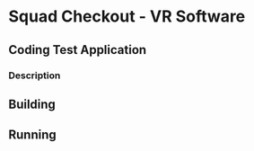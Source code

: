 # Squad Checkout - VR Software

## Coding Test Application
### Description

## Building

## Running
